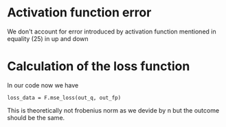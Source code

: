 # Activation function error 

We don't account for error introduced by activation function mentioned in equality (25) in up and down

# Calculation of the loss function
In our code now we have
```
loss_data = F.mse_loss(out_q, out_fp)
```

This is theoretically not frobenius norm as we devide by n but the outcome should be the same.